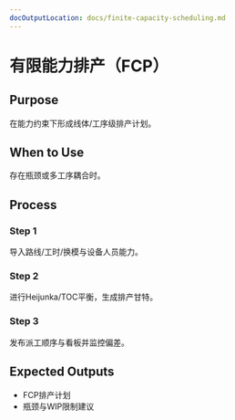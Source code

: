 ```yaml
---
docOutputLocation: docs/finite-capacity-scheduling.md
---
```


# 有限能力排产（FCP）

## Purpose

在能力约束下形成线体/工序级排产计划。

## When to Use

存在瓶颈或多工序耦合时。

## Process

### Step 1

导入路线/工时/换模与设备人员能力。

### Step 2

进行Heijunka/TOC平衡，生成排产甘特。

### Step 3

发布派工顺序与看板并监控偏差。

## Expected Outputs

- FCP排产计划
- 瓶颈与WIP限制建议
